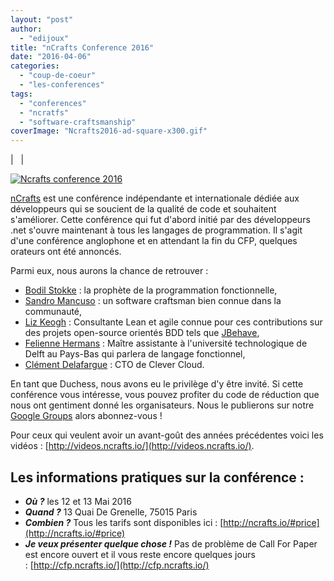 ```yaml
---
layout: "post"
author: 
  - "edijoux"
title: "nCrafts Conference 2016"
date: "2016-04-06"
categories: 
  - "coup-de-coeur"
  - "les-conferences"
tags: 
  - "conferences"
  - "ncratfs"
  - "software-craftsmanship"
coverImage: "Ncrafts2016-ad-square-x300.gif"
---
```


|   |

[![Ncrafts conference 2016](/assets/2016/04/2016-04-06-ncrafts-conference-2016/Ncrafts2016-Leaderboard-everyone.gif)](http://www.duchess-france.org/?attachment_id=8722)

[nCrafts](http://ncrafts.io/) est une conférence indépendante et internationale dédiée aux développeurs qui se soucient de la qualité de code et souhaitent s'améliorer. Cette conférence qui fut d'abord initié par des développeurs .net s'ouvre maintenant à tous les langages de programmation. Il s'agit d'une conférence anglophone et en attendant la fin du CFP, quelques orateurs ont été annoncés.

Parmi eux, nous aurons la chance de retrouver :

- [Bodil Stokke](https://twitter.com/bodil) : la prophète de la programmation fonctionnelle,
- [Sandro Mancuso](https://twitter.com/sandromancuso) : un software craftsman bien connue dans la communauté,
- [Liz Keogh](https://twitter.com/lunivore) : Consultante Lean et agile connue pour ces contributions sur des projets open-source orientés BDD tels que [JBehave](http://jbehave.org/),
- [Felienne Hermans](https://twitter.com/Felienne) : Maître assistante à l'université technologique de Delft au Pays-Bas qui parlera de langage fonctionnel,
- [Clément Delafargue](https://twitter.com/clementd) : CTO de Clever Cloud.

En tant que Duchess, nous avons eu le privilège d'y être invité. Si cette conférence vous intéresse, vous pouvez profiter du code de réduction que nous ont gentiment donné les organisateurs. Nous le publierons sur notre [Google Groups](https://groups.google.com/forum/#!forum/duchessfr) alors abonnez-vous !

Pour ceux qui veulent avoir un avant-goût des années précédentes voici les vidéos : [http://videos.ncrafts.io/](http://videos.ncrafts.io/).

## **Les informations pratiques sur la conférence :**

- _**Où ?**_ les 12 et 13 Mai 2016
- _**Quand ?**_ 13 Quai De Grenelle, 75015 Paris
- _**Combien ?**_ Tous les tarifs sont disponibles ici : [http://ncrafts.io/#price](http://ncrafts.io/#price)
- _**Je veux présenter quelque chose !**_ Pas de problème de Call For Paper est encore ouvert et il vous reste encore quelques jours : [http://cfp.ncrafts.io/](http://cfp.ncrafts.io/)
